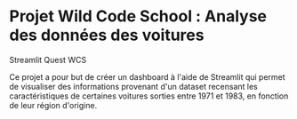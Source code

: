 
# Projet Wild Code School : Analyse des données des voitures

Streamlit Quest WCS

Ce projet a pour but de créer un dashboard à l'aide de Streamlit qui permet de visualiser des informations provenant d'un dataset recensant les caractéristiques de certaines voitures sorties entre 1971 et 1983, en fonction de leur région d'origine.
